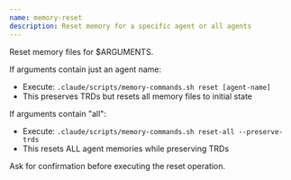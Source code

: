 ```yaml
---
name: memory-reset
description: Reset memory for a specific agent or all agents
---
```


Reset memory files for $ARGUMENTS.

If arguments contain just an agent name:
- Execute: `.claude/scripts/memory-commands.sh reset [agent-name]`
- This preserves TRDs but resets all memory files to initial state

If arguments contain "all":
- Execute: `.claude/scripts/memory-commands.sh reset-all --preserve-trds`
- This resets ALL agent memories while preserving TRDs

Ask for confirmation before executing the reset operation.
